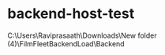﻿# backend-host-test


 C:\Users\Raviprasaath\Downloads\New folder (4)\FilmFleetBackendLoad\Backend
